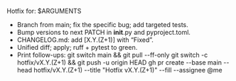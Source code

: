 Hotfix for: $ARGUMENTS

- Branch from main; fix the specific bug; add targeted tests.
- Bump versions to next PATCH in __init__.py and pyproject.toml.
- CHANGELOG.md: add [X.Y.(Z+1)] with “Fixed”.
- Unified diff; apply; ruff + pytest to green.
- Print follow-ups:
  git switch main && git pull --ff-only
  git switch -c hotfix/vX.Y.(Z+1) && git push -u origin HEAD
  gh pr create --base main --head hotfix/vX.Y.(Z+1) --title "Hotfix vX.Y.(Z+1)" --fill --assignee @me
